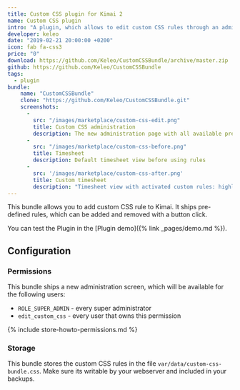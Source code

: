 ```yaml
---
title: Custom CSS plugin for Kimai 2
name: Custom CSS plugin
intro: "A plugin, which allows to edit custom CSS rules through an administration screen."
developer: keleo
date: "2019-02-21 20:00:00 +0200"
icon: fab fa-css3
price: "0"
download: https://github.com/Keleo/CustomCSSBundle/archive/master.zip
github: https://github.com/Keleo/CustomCSSBundle
tags:
  - plugin
bundle:
    name: "CustomCSSBundle"
    clone: "https://github.com/Keleo/CustomCSSBundle.git" 
    screenshots:
      - 
        src: "/images/marketplace/custom-css-edit.png"
        title: Custom CSS administration
        description: The new administration page with all available pre-made rules 
      -
        src: "/images/marketplace/custom-css-before.png"
        title: Timesheet
        description: Default timesheet view before using rules
      - 
        src: '/images/marketplace/custom-css-after.png'
        title: Custom timesheet
        description: "Timesheet view with activated custom rules: highlight active records, hide overlapping records"
---
```


This bundle allows you to add custom CSS rule to Kimai. It ships pre-defined rules, which can be added and removed with a button click.

You can test the Plugin in the [Plugin demo]({% link _pages/demo.md %}).

## Configuration

### Permissions

This bundle ships a new administration screen, which will be available for the following users:

- `ROLE_SUPER_ADMIN` - every super administrator
- `edit_custom_css` - every user that owns this permission

{% include store-howto-permissions.md %}

### Storage

This bundle stores the custom CSS rules in the file `var/data/custom-css-bundle.css`.
Make sure its writable by your webserver and included in your backups.
